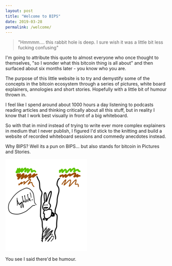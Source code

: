 ```yaml
---
layout: post
title: "Welcome to BIPS"
date: 2019-03-28
permalink: /welcome/
---
```


> "Hmmmm.... this rabbit hole is deep. I sure wish it was a little bit less fucking confusing"

I'm going to attribute this quote to almost everyone who once thought to themselves, "so I wonder what this bitcoin thing is all about" and then surfaced about six months later - you know who you are.

The purpose of this little website is to try and demystify some of the concepts in the bitcoin ecosystem through a series of pictures, white board explainers, annologies and short stories.  Hopefully with a little bit of humour thrown in.

I feel like I spend around about 1000 hours a day listening to podcasts reading articles and thinking critically about all this stuff, but in reality I know that I work best visually in front of a big whiteboard.  

So with that in mind instead of trying to write ever more complex explainers in medium that I never publish, I figured I'd stick to the knitting and build a website of recorded whiteboard sessions and commedy anecdotes instead.

Why BIPS? Well its a pun on BIPS... but also stands for bitcoin in Pictures and Stories.

![Rabbit Hole](/assets/images/rabbithole.png)

You see I said there'd be humour.